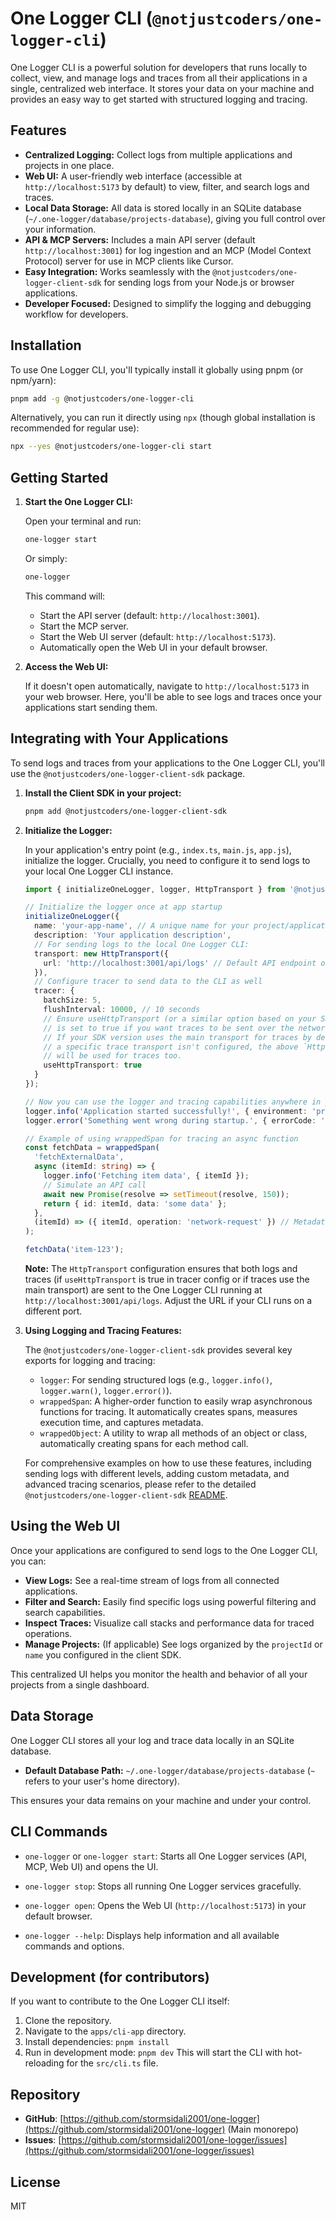 # One Logger CLI (`@notjustcoders/one-logger-cli`)

One Logger CLI is a powerful solution for developers that runs locally to collect, view, and manage logs and traces from all their applications in a single, centralized web interface. It stores your data on your machine and provides an easy way to get started with structured logging and tracing.

## Features

- **Centralized Logging:** Collect logs from multiple applications and projects in one place.
- **Web UI:** A user-friendly web interface (accessible at `http://localhost:5173` by default) to view, filter, and search logs and traces.
- **Local Data Storage:** All data is stored locally in an SQLite database (`~/.one-logger/database/projects-database`), giving you full control over your information.
- **API & MCP Servers:** Includes a main API server (default `http://localhost:3001`) for log ingestion and an MCP (Model Context Protocol) server for use in MCP clients like Cursor.
- **Easy Integration:** Works seamlessly with the `@notjustcoders/one-logger-client-sdk` for sending logs from your Node.js or browser applications.
- **Developer Focused:** Designed to simplify the logging and debugging workflow for developers.

## Installation

To use One Logger CLI, you'll typically install it globally using pnpm (or npm/yarn):

```sh
pnpm add -g @notjustcoders/one-logger-cli
```

Alternatively, you can run it directly using `npx` (though global installation is recommended for regular use):

```sh
npx --yes @notjustcoders/one-logger-cli start
```

## Getting Started

1.  **Start the One Logger CLI:**

    Open your terminal and run:

    ```sh
    one-logger start
    ```

    Or simply:

    ```sh
    one-logger
    ```

    This command will:
    *   Start the API server (default: `http://localhost:3001`).
    *   Start the MCP server.
    *   Start the Web UI server (default: `http://localhost:5173`).
    *   Automatically open the Web UI in your default browser.

2.  **Access the Web UI:**

    If it doesn't open automatically, navigate to `http://localhost:5173` in your web browser.
    Here, you'll be able to see logs and traces once your applications start sending them.

## Integrating with Your Applications

To send logs and traces from your applications to the One Logger CLI, you'll use the `@notjustcoders/one-logger-client-sdk` package.

1.  **Install the Client SDK in your project:**

    ```sh
    pnpm add @notjustcoders/one-logger-client-sdk
    ```

2.  **Initialize the Logger:**

    In your application's entry point (e.g., `index.ts`, `main.js`, `app.js`), initialize the logger. Crucially, you need to configure it to send logs to your local One Logger CLI instance.

    ```typescript
    import { initializeOneLogger, logger, HttpTransport } from '@notjustcoders/one-logger-client-sdk';

    // Initialize the logger once at app startup
    initializeOneLogger({
      name: 'your-app-name', // A unique name for your project/application
      description: 'Your application description',
      // For sending logs to the local One Logger CLI:
      transport: new HttpTransport({ 
        url: 'http://localhost:3001/api/logs' // Default API endpoint of One Logger CLI
      }),
      // Configure tracer to send data to the CLI as well
      tracer: {
        batchSize: 5,
        flushInterval: 10000, // 10 seconds
        // Ensure useHttpTransport (or a similar option based on your SDK version) 
        // is set to true if you want traces to be sent over the network.
        // If your SDK version uses the main transport for traces by default when 
        // a specific trace transport isn't configured, the above `HttpTransport` 
        // will be used for traces too.
        useHttpTransport: true 
      }
    });

    // Now you can use the logger and tracing capabilities anywhere in your application
    logger.info('Application started successfully!', { environment: 'production' });
    logger.error('Something went wrong during startup.', { errorCode: 'INIT_FAILURE' });

    // Example of using wrappedSpan for tracing an async function
    const fetchData = wrappedSpan(
      'fetchExternalData',
      async (itemId: string) => {
        logger.info('Fetching item data', { itemId });
        // Simulate an API call
        await new Promise(resolve => setTimeout(resolve, 150));
        return { id: itemId, data: 'some data' };
      },
      (itemId) => ({ itemId, operation: 'network-request' }) // Metadata for the span
    );

    fetchData('item-123');
    ```

    **Note:** The `HttpTransport` configuration ensures that both logs and traces (if `useHttpTransport` is true in tracer config or if traces use the main transport) are sent to the One Logger CLI running at `http://localhost:3001/api/logs`. Adjust the URL if your CLI runs on a different port.

3.  **Using Logging and Tracing Features:**

    The `@notjustcoders/one-logger-client-sdk` provides several key exports for logging and tracing:

    *   `logger`: For sending structured logs (e.g., `logger.info()`, `logger.warn()`, `logger.error()`).
    *   `wrappedSpan`: A higher-order function to easily wrap asynchronous functions for tracing. It automatically creates spans, measures execution time, and captures metadata.
    *   `wrappedObject`: A utility to wrap all methods of an object or class, automatically creating spans for each method call.

    For comprehensive examples on how to use these features, including sending logs with different levels, adding custom metadata, and advanced tracing scenarios, please refer to the detailed `@notjustcoders/one-logger-client-sdk` [README](https://github.com/stormsidali2001/one-logger/blob/main/packages/logger/README.md).

## Using the Web UI

Once your applications are configured to send logs to the One Logger CLI, you can:

-   **View Logs:** See a real-time stream of logs from all connected applications.
-   **Filter and Search:** Easily find specific logs using powerful filtering and search capabilities.
-   **Inspect Traces:** Visualize call stacks and performance data for traced operations.
-   **Manage Projects:** (If applicable) See logs organized by the `projectId` or `name` you configured in the client SDK.

This centralized UI helps you monitor the health and behavior of all your projects from a single dashboard.

## Data Storage

One Logger CLI stores all your log and trace data locally in an SQLite database. 

-   **Default Database Path:** `~/.one-logger/database/projects-database`
    (`~` refers to your user's home directory).

This ensures your data remains on your machine and under your control.

## CLI Commands

-   `one-logger` or `one-logger start`:
    Starts all One Logger services (API, MCP, Web UI) and opens the UI.

-   `one-logger stop`:
    Stops all running One Logger services gracefully.

-   `one-logger open`:
    Opens the Web UI (`http://localhost:5173`) in your default browser.

-   `one-logger --help`:
    Displays help information and all available commands and options.

## Development (for contributors)

If you want to contribute to the One Logger CLI itself:

1.  Clone the repository.
2.  Navigate to the `apps/cli-app` directory.
3.  Install dependencies: `pnpm install`
4.  Run in development mode: `pnpm dev`
    This will start the CLI with hot-reloading for the `src/cli.ts` file.

## Repository

-   **GitHub**: [https://github.com/stormsidali2001/one-logger](https://github.com/stormsidali2001/one-logger) (Main monorepo)
-   **Issues**: [https://github.com/stormsidali2001/one-logger/issues](https://github.com/stormsidali2001/one-logger/issues)

## License

MIT